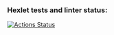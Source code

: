 ### Hexlet tests and linter status:
[![Actions Status](https://github.com/venyxD/python-project-50/workflows/hexlet-check/badge.svg)](https://github.com/venyxD/python-project-50/actions)